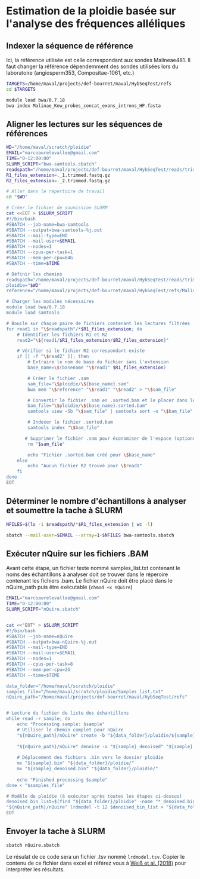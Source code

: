 
# Estimation de la ploidie basée sur l'analyse des fréquences alléliques

## Indexer la séquence de référence
Ici, la référence utilisée est celle correspondant aux sondes Malineae481. Il faut changer la référence dépendemment des sondes utilisées lors du laboratoire (angiosperm353, Compositae-1061, etc.)
```bash
TARGETS=/home/maval/projects/def-bourret/maval/HybSeqTest/refs
cd $TARGETS

module load bwa/0.7.18
bwa index Malinae_Kew_probes_concat_exons_introns_HP.fasta
```

## Aligner les lectures sur les séquences de références 
```bash
WD="/home/maval/scratch/ploidie"
EMAIL="marcoaurelevallee@gmail.com"
TIME="0-12:00:00"
SLURM_SCRIPT="bwa-samtools.sbatch"
readspath="/home/maval/projects/def-bourret/maval/HybSeqTest/reads/trim/TEST"  
R1_files_extension=._1.trimmed.fastq.gz
R2_files_extension=._2.trimmed.fastq.gz

# Aller dans le répertoire de travail
cd "$WD"

# Créer le fichier de soumission SLURM
cat <<EOT > $SLURM_SCRIPT
#!/bin/bash
#SBATCH --job-name=bwa-samtools
#SBATCH --output=bwa-samtools-%j.out
#SBATCH --mail-type=END
#SBATCH --mail-user=$EMAIL
#SBATCH --nodes=1
#SBATCH --cpus-per-task=1
#SBATCH --mem-per-cpu=64G
#SBATCH --time=$TIME

# Définir les chemins
readspath="/home/maval/projects/def-bourret/maval/HybSeqTest/reads/trim/TEST"  
ploidie="$WD"      
reference="/home/maval/projects/def-bourret/maval/HybSeqTest/refs/Malinae_Kew_probes_concat_exons_introns_HP.fasta" 

# Charger les modules nécessaires
module load bwa/0.7.18
module load samtools

# Boucle sur chaque paire de fichiers contenant les lectures filtrées
for read1 in "\$readspath"/*$R1_files_extension; do
    # Identifier les fichiers R1 et R2
    read2="\${read1/$R1_files_extension/$R2_files_extension}"

    # Vérifier si le fichier R2 correspondant existe
    if [[ -f "\$read2" ]]; then
        # Extraire le nom de base du fichier sans l'extension
        base_name=\$(basename "\$read1" $R1_files_extension)

        # Créer le fichier .sam
        sam_file="\$ploidie/\${base_name}.sam"
        bwa mem "\$reference" "\$read1" "\$read2" > "\$sam_file"

        # Convertir le fichier .sam en .sorted.bam et le placer dans le répertoire ploidie
        bam_file="\$ploidie/\${base_name}.sorted.bam"
        samtools view -Sb "\$sam_file" | samtools sort -o "\$bam_file"

        # Indexer le fichier .sorted.bam
        samtools index "\$bam_file"

       # Supprimer le fichier .sam pour économiser de l'espace (optionnel)
        rm "$sam_file"

        echo "Fichier .sorted.bam créé pour \$base_name"
    else
        echo "Aucun fichier R2 trouvé pour \$read1"
    fi
done
EOT
```
## Déterminer le nombre d'échantillons à analyser et soumettre la tache à SLURM

```bash
NFILES=$(ls -1 $readspath/*$R1_files_extension | wc -l)

sbatch --mail-user=$EMAIL --array=1-$NFILES bwa-samtools.sbatch
```


## Exécuter nQuire sur les fichiers .BAM
Avant cette étape, un fichier texte nommé samples_list.txt contenant le noms des échantillons à analyser doit se trouver dans le réperoire contenant les fichiers .bam. Le fichier nQuire doit être placé dans le nQuire_path puis être exécutable (`chmod +x nQuire`)

```bash
EMAIL="marcoaurelevallee@gmail.com"
TIME="0-12:00:00"
SLURM_SCRIPT="nQuire.sbatch"


cat <<"EOT" > $SLURM_SCRIPT
#!/bin/bash
#SBATCH --job-name=nQuire
#SBATCH --output=bwa-nQuire-%j.out
#SBATCH --mail-type=END
#SBATCH --mail-user=$EMAIL
#SBATCH --nodes=1
#SBATCH --cpus-per-task=8
#SBATCH --mem-per-cpu=2G
#SBATCH --time=$TIME

data_folder="/home/maval/scratch/ploidie"  
samples_file="/home/maval/scratch/ploidie/Samples_list.txt"  
nQuire_path="/home/maval/projects/def-bourret/maval/HybSeqTest/refs"


# Lecture du fichier de liste des échantillons
while read -r sample; do
    echo "Processing sample: $sample"
    # Utiliser le chemin complet pour nQuire
    "${nQuire_path}/nQuire" create -b "${data_folder}/ploidie/${sample}.sorted.bam" -o "$sample"
    
    "${nQuire_path}/nQuire" denoise -o "${sample}_denoised" "${sample}.bin"
    
    # Déplacement des fichiers .bin vers le dossier ploidie
    mv "${sample}.bin" "${data_folder}/ploidie/"
    mv "${sample}_denoised.bin" "${data_folder}/ploidie/"
    
    echo "Finished processing $sample"
done < "$samples_file"

# Modèle de ploïdie (à exécuter après toutes les étapes ci-dessus)
denoised_bin_list=$(find "${data_folder}/ploidie" -name "*_denoised.bin" -printf "%p ")
"${nQuire_path}/nQuire" lrdmodel -t 12 $denoised_bin_list > "${data_folder}/ploidie/lrdmodel.tsv"
EOT
```
## Envoyer la tache à SLURM
```bash
sbatch nQuire.sbatch
```
Le résulat de ce code sera un fichier .tsv nommé `lrdmodel.tsv`. Copier le contenu de ce fichier dans excel et référez vous à [Weiß et al. (2018)](https://bmcbioinformatics.biomedcentral.com/articles/10.1186/s12859-018-2128-z) pour interpréter les résultats.
